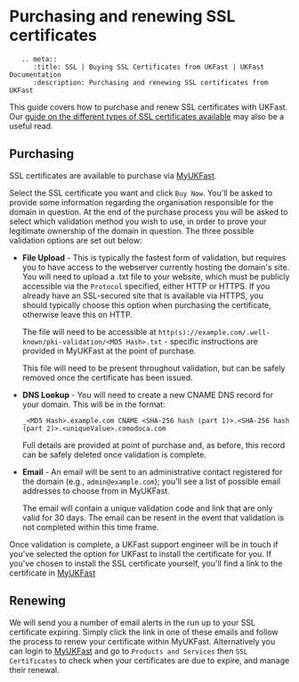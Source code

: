 # Purchasing and renewing SSL certificates

```eval_rst
   .. meta::
      :title: SSL | Buying SSL Certificates from UKFast | UKFast Documentation
      :description: Purchasing and renewing SSL certificates from UKFast

```

This guide covers how to purchase and renew SSL certificates with UKFast.  Our [guide on the different types of SSL certificates available](/domains/ssl/types) may also be a useful read.

## Purchasing

SSL certificates are available to purchase via [MyUKFast](https://my.ukfast.co.uk/ssl/buy.php).

Select the SSL certificate you want and click `Buy Now`. You'll be asked to provide some information regarding the organisation responsible for the domain in question.  At the end of the purchase process you will be asked to select which validation method you wish to use, in order to prove your legitimate ownership of the domain in question.  The three possible validation options are set out below:

* **File Upload** - This is typically the fastest form of validation, but requires you to have access to the webserver currently hosting the domain's site. You will need to upload a .txt file to your website, which must be publicly accessible via the `Protocol` specified, either HTTP or HTTPS. If you already have an SSL-secured site that is available via HTTPS, you should typically choose this option when purchasing the certificate, otherwise leave this on HTTP.
  
  The file will need to be accessible at `http(s)://example.com/.well-known/pki-validation/<MD5 Hash>.txt` - specific instructions are provided in MyUKFast at the point of purchase.
  
  This file will need to be present throughout validation, but can be safely removed once the certificate has been issued.

* **DNS Lookup** -  You will need to create a new CNAME DNS record for your domain. This will be in the format:

  `_<MD5 Hash>.example.com CNAME <SHA-256 hash (part 1)>.<SHA-256 hash (part 2)>.<uniqueValue>.comodoca.com`

   Full details are provided at point of purchase and, as before, this record can be safely deleted once validation is complete.

* **Email** - An email will be sent to an administrative contact registered for the domain (e.g., `admin@example.com`); you'll see a list of possible email addresses to choose from in MyUKFast. 

  The email will contain a unique validation code and link that are only valid for 30 days. The email can be resent in the event that validation is not completed within this time frame.

Once validation is complete, a UKFast support engineer will be in touch if you've selected the option for UKFast to install the certificate for you.  If you've chosen to install the SSL certificate yourself, you'll find a link to the certificate in [MyUKFast](https://my.ukfast.co.uk/ssl/index.php)

## Renewing

We will send you a number of email alerts in the run up to your SSL certificate expiring.  Simply click the link in one of these emails and follow the process to renew your certificate within MyUKFast.  Alternatively you can login to [MyUKFast](https://my.ukfast.co.uk/ssl/index.php) and go to `Products and Services` then `SSL Certificates` to check when your certificates are due to expire, and manage their renewal.